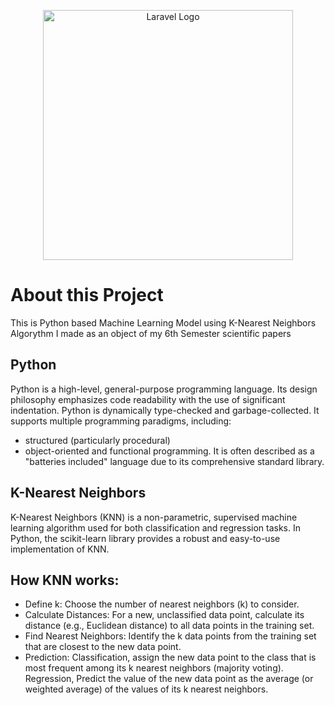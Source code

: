 <p align="center"><a href="https://laravel.com" target="_blank"><img src="https://www.python.org/static/img/python-logo.png" width="400" alt="Laravel Logo"></a></p>

# About this Project
This is Python based Machine Learning Model using K-Nearest Neighbors Algorythm I made as an object of my 6th Semester scientific papers

## Python

Python is a high-level, general-purpose programming language. Its design philosophy emphasizes code readability with the use of significant indentation. Python is dynamically type-checked and garbage-collected. It supports multiple programming paradigms, including:
- structured (particularly procedural)
- object-oriented and functional programming.
It is often described as a "batteries included" language due to its comprehensive standard library.

## K-Nearest Neighbors
K-Nearest Neighbors (KNN) is a non-parametric, supervised machine learning algorithm used for both classification and regression tasks. In Python, the scikit-learn library provides a robust and easy-to-use implementation of KNN. 

## How KNN works:

- Define k: Choose the number of nearest neighbors (k) to consider.
- Calculate Distances: For a new, unclassified data point, calculate its distance (e.g., Euclidean distance) to all data points in the training set.
- Find Nearest Neighbors: Identify the k data points from the training set that are closest to the new data point.
- Prediction: Classification, assign the new data point to the class that is most frequent among its k nearest neighbors (majority voting). Regression, Predict the value of the new data point as the average (or weighted average) of the values of its k nearest neighbors.

